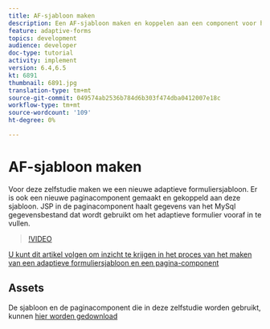 ```yaml
---
title: AF-sjabloon maken
description: Een AF-sjabloon maken en koppelen aan een component voor het weergeven van pagina
feature: adaptive-forms
topics: development
audience: developer
doc-type: tutorial
activity: implement
version: 6.4,6.5
kt: 6891
thumbnail: 6891.jpg
translation-type: tm+mt
source-git-commit: 049574ab2536b784d6b303f474dba0412007e18c
workflow-type: tm+mt
source-wordcount: '109'
ht-degree: 0%

---
```



# AF-sjabloon maken

Voor deze zelfstudie maken we een nieuwe adaptieve formuliersjabloon. Er is ook een nieuwe paginacomponent gemaakt en gekoppeld aan deze sjabloon. JSP in de paginacomponent haalt gegevens van het MySql gegevensbestand dat wordt gebruikt om het adaptieve formulier vooraf in te vullen.


>[!VIDEO](https://video.tv.adobe.com/v/27828?quality=9&learn=on)

[U kunt dit artikel volgen om inzicht te krijgen in het proces van het maken van een adaptieve formuliersjabloon en een pagina-component](https://experienceleague.adobe.com/docs/experience-manager-learn/forms/storing-and-retrieving-form-data/part5.html?lang=en#storing-and-retrieving-form-data)


## Assets

De sjabloon en de paginacomponent die in deze zelfstudie worden gebruikt, kunnen [hier worden gedownload](assets/sign-multiple-forms-template.zip)





